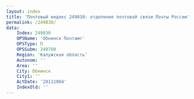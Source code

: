 ```yaml
---
layout: index
title: 'Почтовый индекс 249030: отделение почтовой связи Почты России'
permalink: /249030/
data:
    Index: 249030
    OPSName: 'Обнинск Почтамт'
    OPSType: П
    OPSSubm: 248700
    Region: 'Калужская область'
    Autonom: ''
    Area: ''
    City: Обнинск
    City1: ''
    ActDate: '20111004'
    IndexOld: ''
---
```

